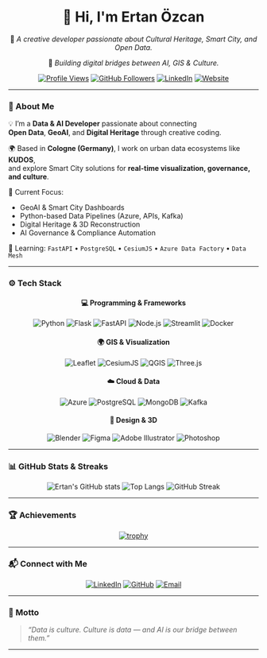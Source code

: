 <!-- 👋 Hi, I'm Ertan -->
<div align="center">

# 👋 Hi, I'm **Ertan Özcan**
🎯 *A creative developer passionate about Cultural Heritage, Smart City, and Open Data.*

🌆 *Building digital bridges between AI, GIS & Culture.*

[![Profile Views](https://komarev.com/ghpvc/?username=ErtanOz&color=brightgreen)](https://github.com/ErtanOz)
[![GitHub Followers](https://img.shields.io/github/followers/ErtanOz?style=flat-square&color=blue)](https://github.com/ErtanOz?tab=followers)
[![LinkedIn](https://img.shields.io/badge/LinkedIn-ErtanOzcan-blue?style=flat-square&logo=linkedin)](https://www.linkedin.com/in/ertanozcan/)
[![Website](https://img.shields.io/badge/🌐%20Website-ertan.dev-lightgrey?style=flat-square)](https://github.com/ErtanOz)

</div>

---

### 🧩 About Me

💡 I’m a **Data & AI Developer** passionate about connecting  
**Open Data**, **GeoAI**, and **Digital Heritage** through creative coding.  

🌍 Based in **Cologne (Germany)**, I work on urban data ecosystems like **KUDOS**,  
and explore Smart City solutions for **real-time visualization, governance, and culture**.

🔭 Current Focus:
- GeoAI & Smart City Dashboards  
- Python-based Data Pipelines (Azure, APIs, Kafka)  
- Digital Heritage & 3D Reconstruction  
- AI Governance & Compliance Automation  

🧠 Learning:
`FastAPI` • `PostgreSQL` • `CesiumJS` • `Azure Data Factory` • `Data Mesh`  

---

### ⚙️ Tech Stack

<div align="center">

#### 💻 Programming & Frameworks
![Python](https://img.shields.io/badge/Python-3670A0?style=for-the-badge&logo=python&logoColor=ffdd54)
![Flask](https://img.shields.io/badge/Flask-000000?style=for-the-badge&logo=flask)
![FastAPI](https://img.shields.io/badge/FastAPI-009688?style=for-the-badge&logo=fastapi)
![Node.js](https://img.shields.io/badge/Node.js-43853D?style=for-the-badge&logo=node-dot-js)
![Streamlit](https://img.shields.io/badge/Streamlit-FF4B4B?style=for-the-badge&logo=streamlit)
![Docker](https://img.shields.io/badge/Docker-2496ED?style=for-the-badge&logo=docker&logoColor=white)

#### 🌍 GIS & Visualization
![Leaflet](https://img.shields.io/badge/Leaflet-199900?style=for-the-badge&logo=leaflet)
![CesiumJS](https://img.shields.io/badge/CesiumJS-3A9BDC?style=for-the-badge&logo=cesium)
![QGIS](https://img.shields.io/badge/QGIS-589632?style=for-the-badge&logo=qgis)
![Three.js](https://img.shields.io/badge/Three.js-000000?style=for-the-badge&logo=three-dot-js)

#### ☁️ Cloud & Data
![Azure](https://img.shields.io/badge/Azure-0089D6?style=for-the-badge&logo=microsoftazure)
![PostgreSQL](https://img.shields.io/badge/PostgreSQL-336791?style=for-the-badge&logo=postgresql)
![MongoDB](https://img.shields.io/badge/MongoDB-4EA94B?style=for-the-badge&logo=mongodb)
![Kafka](https://img.shields.io/badge/Kafka-231F20?style=for-the-badge&logo=apachekafka)

#### 🎨 Design & 3D
![Blender](https://img.shields.io/badge/Blender-F5792A?style=for-the-badge&logo=blender)
![Figma](https://img.shields.io/badge/Figma-F24E1E?style=for-the-badge&logo=figma)
![Adobe Illustrator](https://img.shields.io/badge/Illustrator-FF9A00?style=for-the-badge&logo=adobeillustrator)
![Photoshop](https://img.shields.io/badge/Photoshop-31A8FF?style=for-the-badge&logo=adobephotoshop)

</div>

---

### 📊 GitHub Stats & Streaks

<div align="center">

![Ertan's GitHub stats](https://github-readme-stats.vercel.app/api?username=ErtanOz&show_icons=true&theme=tokyonight&hide_border=true)
![Top Langs](https://github-readme-stats.vercel.app/api/top-langs/?username=ErtanOz&layout=compact&theme=tokyonight&hide_border=true)
![GitHub Streak](https://github-readme-streak-stats.herokuapp.com/?user=ErtanOz&theme=tokyonight&hide_border=true)

</div>

---

### 🏆 Achievements

<div align="center">
  
[![trophy](https://github-profile-trophy.vercel.app/?username=ErtanOz&theme=onedark&no-frame=true&column=5)](https://github.com/ryo-ma/github-profile-trophy)

</div>

---

### 📬 Connect with Me

<div align="center">
  
[![LinkedIn](https://img.shields.io/badge/LinkedIn-ErtanOzcan-blue?logo=linkedin&style=for-the-badge)](https://www.linkedin.com/in/ertanozcan/)
[![GitHub](https://img.shields.io/badge/GitHub-ErtanOz-181717?logo=github&style=for-the-badge)](https://github.com/ErtanOz)
[![Email](https://img.shields.io/badge/Email-ertan.ozcan%40stadt-koeln.de-red?logo=gmail&style=for-the-badge)](mailto:ertan.ozcan@stadt-koeln.de)

</div>

---

### 🌈 Motto
> *“Data is culture. Culture is data — and AI is our bridge between them.”*

---
